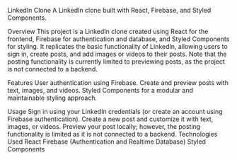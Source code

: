 LinkedIn Clone
A LinkedIn clone built with React, Firebase, and Styled Components.

Overview
This project is a LinkedIn clone created using React for the frontend, Firebase for authentication and database, and Styled Components for styling. It replicates the basic functionality of LinkedIn, allowing users to sign in, create posts, and add images or videos to their posts. Note that the posting functionality is currently limited to previewing posts, as the project is not connected to a backend.

Features
User authentication using Firebase.
Create and preview posts with text, images, and videos.
Styled Components for a modular and maintainable styling approach.

Usage
Sign in using your LinkedIn credentials (or create an account using Firebase authentication).
Create a new post and customize it with text, images, or videos.
Preview your post locally; however, the posting functionality is limited as it is not connected to a backend.
Technologies Used
React
Firebase (Authentication and Realtime Database)
Styled Components

